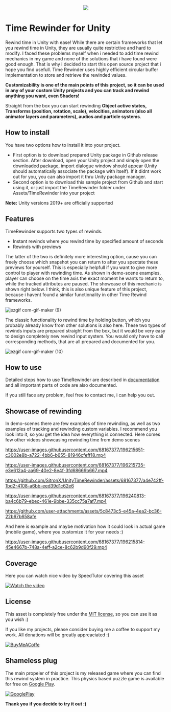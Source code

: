 </p>
<p align="center">
  <img src="https://user-images.githubusercontent.com/68167377/196243323-3509d486-b9dd-4575-9753-134ab1b39de2.png"/>
</p>

# Time Rewinder for Unity

Rewind time in Unity with ease! While there are certain frameworks that let you rewind time in Unity, they are usually quite restrictive and hard to modify. I faced these problems myself when i needed to add time rewind mechanics in my game and none of the solutions that i have found were good enough. That is why i decided to start this open source project that i hope you find usefull. Time Rewinder uses highly efficient circular buffer implementation to store and retrieve the rewinded values.

**Customizability is one of the main points of this project, so it can be used in any of your custom Unity projects and you can track and rewind anything you want, even Shaders!**

Straight from the box you can start rewinding **Object active states, Transforms (position, rotation, scale), velocities, animators (also all animator layers and parameters), audios and particle systems**.

## How to install

You have two options how to install it into your project.

- First option is to download prepared Unity package in Github release section. After download, open your Unity project and simply open the downloaded package, import dialogue window should appear (Unity should automatically associate the package with itself). If it didnt work out for you, you can also import it thru Unity package manager.
- Second option is to download this sample project from Github and start using it, or just import the TimeRewinder folder under Assets/TimeRewinder into your project

<b>Note:</b> Unity versions 2019+ are officially supported

## Features

TimeRewinder supports two types of rewinds.

- Instant rewinds where you rewind time by specified amount of seconds
- Rewinds with previews

The latter of the two is definitely more interesting option, cause you can freely choose which snapshot you can return to after you spectate these previews for yourself. This is especially helpfull if you want to give more control to player with rewinding time. As shown in demo-scene examples, player can choose on the time axis the exact moment he wants to return to, while the tracked attributes are paused. The showcase of this mechanic is shown right below. I think, this is also unique feature of this project, because i havent found a similar functionality in other Time Rewind frameworks.

![ezgif com-gif-maker (9)](https://user-images.githubusercontent.com/68167377/196203578-a476d5b1-5314-49bd-933d-904eba1dd51a.gif)

The classic functionality to rewind time by holding button, which you probably already know from other solutions is also here. These two types of rewinds inputs are prepared straight from the box, but it would be very easy to design completely new rewind input system. You would only have to call corresponding methods, that are all prepared and documented for you.

![ezgif com-gif-maker (10)](https://user-images.githubusercontent.com/68167377/196241351-b1c05483-79e1-4554-8fc2-d4f6efc69b14.gif)


## How to use

Detailed steps how to use TimeRewinder are described in [documentation](https://github.com/SitronX/UnityTimeRewinder/blob/main/Assets/TimeRewinder/Documentation/Unity%20Time%20Rewinder.pdf) and all important parts of code are also documented.

If you still face any problem, feel free to contact me, i can help you out.

## Showcase of rewinding


In demo-scenes there are few examples of time rewinding, as well as two examples of tracking and rewinding custom variables. I recommend you look into it, so you get the idea how everything is connected. Here comes few other videos showcasing rewinding time from demo scenes



https://user-images.githubusercontent.com/68167377/196215651-c3002e8b-a722-4bb6-b655-81946cfeff18.mp4

https://user-images.githubusercontent.com/68167377/196215735-e3e612a4-aa69-40e2-8e4f-3fd68669b667.mp4

https://github.com/SitronX/UnityTimeRewinder/assets/68167377/a4e742ff-1bd2-4108-a6bb-eed39d1c62e6

https://user-images.githubusercontent.com/68167377/196240813-ba4c6b79-ebec-461e-9bbe-335cc75a7af7.mp4

https://github.com/user-attachments/assets/5c8473c5-e45a-4ea2-bc36-22b67b658afe

And here is example and maybe motivation how it could look in actual game (mobile game), where you customize it for your needs :)


https://user-images.githubusercontent.com/68167377/196215814-45e4667b-748a-4eff-a2ce-8c62b9d90f29.mp4

## Coverage

Here you can watch nice video by SpeedTutor covering this asset

[![Watch the video](https://img.youtube.com/vi/4BiPytgJmVo/maxresdefault.jpg)](https://www.youtube.com/watch?v=4BiPytgJmVo)

## License

This asset is completely free under the [MIT license](https://github.com/SitronX/UnityTimeRewinder?tab=MIT-1-ov-file), so you can use it as you wish :)

If you like my projects, please consider buying me a coffee to support my work. All donations will be greatly appreaciated :)

[![BuyMeACoffe](https://github.com/user-attachments/assets/d02ae4a8-3c28-4b01-8b15-807871893856)](https://buymeacoffee.com/sitronx)

## Shameless plug

The main propeler of this project is my released game where you can find this rewind system in practice. This physics based puzzle game is available for free on [Google Play](https://play.google.com/store/apps/details?id=com.SitronCOR.Forcel).

[![GooglePlay](https://github.com/SitronX/UnityTimeRewinder/assets/68167377/0723f83b-cb70-4777-a85d-67a7bb138696)](https://play.google.com/store/apps/details?id=com.SitronCOR.Forcel)

<b>Thank you if you decide to try it out :)</b>
